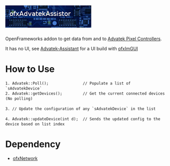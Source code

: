 ![ofxAdvatekAssistor](ofxaddons_thumbnail.png)
==================

OpenFrameworks addon to get data from and to [Advatek Pixel Controllers].

It has no UI, see [Advatek-Assistant] for a UI build with [ofxImGUI]


How to Use
==========

    1. Advatek::Poll();               // Populate a list of `sAdvatekDevice`
    2. Advatek::getDevices();         // Get the current connected devices (No polling)
    
    3. // Update the configuration of any `sAdvatekDevice` in the list
    
    4. Advatek::updateDevice(int d);  // Sends the updated config to the device based on list index


Dependency
==========

  - [ofxNetwork]

[Advatek Pixel Controllers]: https://www.advateklights.com/products/pixel-control
[ofxImGUI]: https://github.com/jvcleave/ofxImGui
[Advatek-Assistant]: https://github.com/studioENESS/Advatek-Assistant
[ofxNetwork]: https://github.com/openframeworks/openFrameworks/tree/master/addons/ofxNetwork
